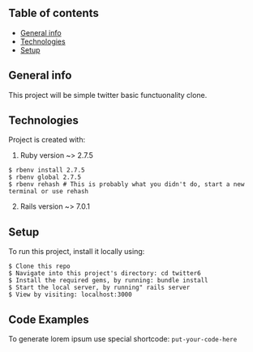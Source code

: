 ## Table of contents
* [General info](#general-info)
* [Technologies](#technologies)
* [Setup](#setup)

## General info
This project will be simple twitter basic functuonality clone.
	
## Technologies
Project is created with:
1. Ruby version ~> 2.7.5
```
$ rbenv install 2.7.5
$ rbenv global 2.7.5
$ rbenv rehash # This is probably what you didn't do, start a new terminal or use rehash
```
2. Rails version ~> 7.0.1
	
## Setup
To run this project, install it locally using:

```
$ Clone this repo 
$ Navigate into this project's directory: cd twitter6
$ Install the required gems, by running: bundle install
$ Start the local server, by running" rails server
$ View by visiting: localhost:3000
```

## Code Examples
To generate lorem ipsum use special shortcode: `put-your-code-here`
